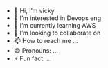 - 👋 Hi, I’m vicky
- 👀 I’m interested in Devops eng 
- 🌱 I’m currently learning AWS 
- 💞️ I’m looking to collaborate on 
- 📫 How to reach me ...
- 😄 Pronouns: ...
- ⚡ Fun fact: ...

<!---
vickydevops-AWS/vickydevops-AWS is a ✨ special ✨ repository because its `README.md` (this file) appears on your GitHub profile.
You can click the Preview link to take a look at your changes.
--->
